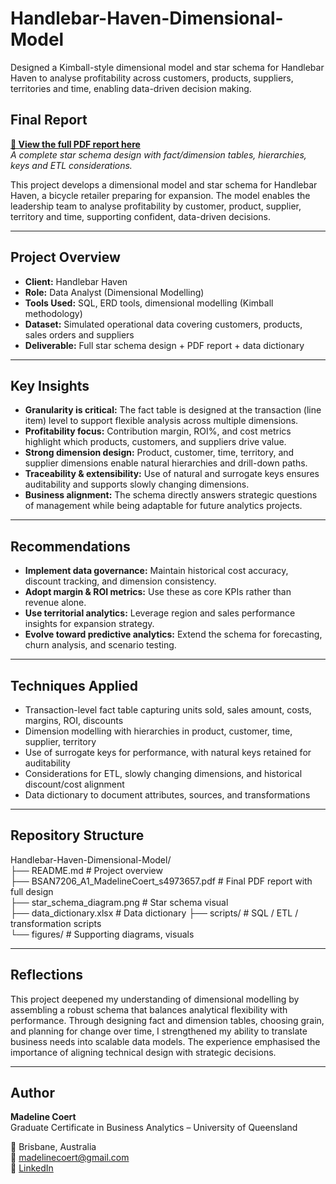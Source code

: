 # Handlebar-Haven-Dimensional-Model
Designed a Kimball-style dimensional model and star schema for Handlebar Haven to analyse profitability across customers, products, suppliers, territories and time, enabling data-driven decision making.

## Final Report  
**[🔗 View the full PDF report here](HandlebarHaven_Model_MadelineCoert.pdf)**  
*A complete star schema design with fact/dimension tables, hierarchies, keys and ETL considerations.*

This project develops a dimensional model and star schema for Handlebar Haven, a bicycle retailer preparing for expansion. The model enables the leadership team to analyse profitability by customer, product, supplier, territory and time, supporting confident, data-driven decisions.

---

## Project Overview

- **Client:** Handlebar Haven  
- **Role:** Data Analyst (Dimensional Modelling)  
- **Tools Used:** SQL, ERD tools, dimensional modelling (Kimball methodology)  
- **Dataset:** Simulated operational data covering customers, products, sales orders and suppliers  
- **Deliverable:** Full star schema design + PDF report + data dictionary  

---

## Key Insights

- **Granularity is critical:** The fact table is designed at the transaction (line item) level to support flexible analysis across multiple dimensions.  
- **Profitability focus:** Contribution margin, ROI%, and cost metrics highlight which products, customers, and suppliers drive value.  
- **Strong dimension design:** Product, customer, time, territory, and supplier dimensions enable natural hierarchies and drill-down paths.  
- **Traceability & extensibility:** Use of natural and surrogate keys ensures auditability and supports slowly changing dimensions.  
- **Business alignment:** The schema directly answers strategic questions of management while being adaptable for future analytics projects.

---

## Recommendations

- **Implement data governance:** Maintain historical cost accuracy, discount tracking, and dimension consistency.  
- **Adopt margin & ROI metrics:** Use these as core KPIs rather than revenue alone.  
- **Use territorial analytics:** Leverage region and sales performance insights for expansion strategy.  
- **Evolve toward predictive analytics:** Extend the schema for forecasting, churn analysis, and scenario testing.

---

## Techniques Applied

- Transaction-level fact table capturing units sold, sales amount, costs, margins, ROI, discounts  
- Dimension modelling with hierarchies in product, customer, time, supplier, territory  
- Use of surrogate keys for performance, with natural keys retained for auditability  
- Considerations for ETL, slowly changing dimensions, and historical discount/cost alignment  
- Data dictionary to document attributes, sources, and transformations  

---

## Repository Structure

Handlebar-Haven-Dimensional-Model/  
├── README.md                                # Project overview  
├── BSAN7206_A1_MadelineCoert_s4973657.pdf   # Final PDF report with full design  
├── star_schema_diagram.png                   # Star schema visual   
├── data_dictionary.xlsx                      # Data dictionary 
├── scripts/                                  # SQL / ETL / transformation scripts  
└── figures/                                  # Supporting diagrams, visuals  

---

## Reflections

This project deepened my understanding of dimensional modelling by assembling a robust schema that balances analytical flexibility with performance. Through designing fact and dimension tables, choosing grain, and planning for change over time, I strengthened my ability to translate business needs into scalable data models. The experience emphasised the importance of aligning technical design with strategic decisions.

---

## Author

**Madeline Coert**  
Graduate Certificate in Business Analytics – University of Queensland  

📍 Brisbane, Australia  
📧 madelinecoert@gmail.com  
🔗 [LinkedIn](https://www.linkedin.com/in/madeline-coert-546667309)  
